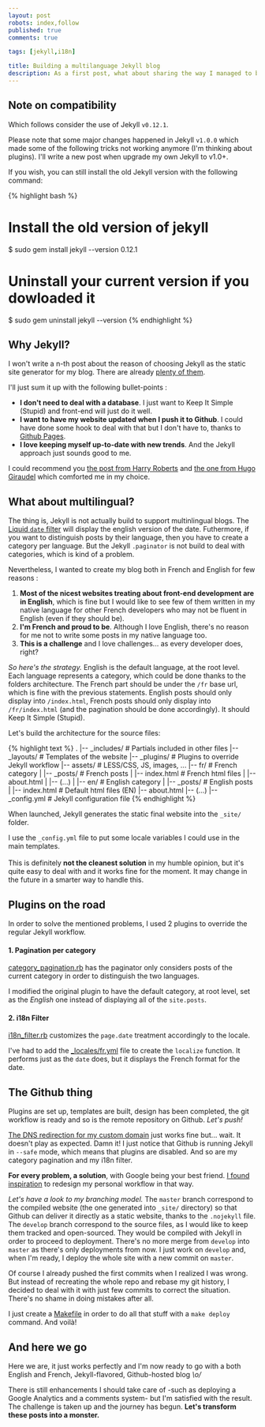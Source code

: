 ```yaml
---
layout: post
robots: index,follow
published: true
comments: true

tags: [jekyll,i18n]

title: Building a multilanguage Jekyll blog
description: As a first post, what about sharing the way I managed to build this blog? Having a both english and french Jekyll website is not that hard, but you have to care about some crucial points.
---
```


## <span class="icon-info"></span> Note on compatibility

Which follows consider the use of Jekyll `v0.12.1`.

Please note that some major changes happened in Jekyll `v1.0.0` which made some of the following tricks not working anymore (I'm thinking about plugins). I'll write a new post when upgrade my own Jekyll to v1.0+.

If you wish, you can still install the old Jekyll version with the following command:

{% highlight bash %}
# Install the old version of jekyll
$ sudo gem install jekyll --version 0.12.1

# Uninstall your current version if you dowloaded it
$ sudo gem uninstall jekyll --version <your current version>
{% endhighlight %}


## Why Jekyll?
I won't write a n-th post about the reason of choosing Jekyll as the static site generator for my blog. There are already [plenty of them](https://www.google.fr/search?q=moving+blog+to+jekyll).

I'll just sum it up with the following bullet-points :

- **I don't need to deal with a database**. I just want to Keep It Simple (Stupid) and front-end will just do it well.
- **I want to have my website updated when I push it to Github**. I could have done some hook to deal with that but I don't have to, thanks to [Github Pages](https://help.github.com/categories/20/articles).
- **I love keeping myself up-to-date with new trends**. And the Jekyll approach just sounds good to me.

I could recommend you [the post from Harry Roberts](http://csswizardry.com/2012/12/a-new-css-wizardry/) and [the one from Hugo Giraudel](http://hugogiraudel.com/2013/02/21/jekyll) which comforted me in my choice.

## What about multilingual?
The thing is, Jekyll is not actually build to support multinlingual blogs. The [Liquid `date` filter](http://liquid.rubyforge.org/classes/Liquid/StandardFilters.html#M000012) will display the english version of the date.
Futhermore, if you want to distinguish posts by their language, then you have to create a category per language. But the Jekyll `.paginator` is not build to deal with categories, which is kind of a problem.

Nevertheless, I wanted to create my blog both in French and English for few reasons :

1. **Most of the nicest websites treating about front-end development are in English**, which is fine but I would like to see few of them written in my native language for other French developers who may not be fluent in English (even if they should be).
2. **I'm French and proud to be**. Although I love English, there's no reason for me not to write some posts in my native language too.
3. **This is a challenge** and I love challenges... as every developer does, right?

*So here's the strategy.*
English is the default language, at the root level.
Each language represents a category, which could be done thanks to the folders architecture.
The French part should be under the `/fr` base url, which is fine with the previous statements.
English posts should only display into `/index.html`, French posts should only display into `/fr/index.html` (and the pagination should be done accordingly).
It should Keep It Simple (Stupid).

Let's build the architecture for the source files:

{% highlight text %}
.
|-- _includes/      # Partials included in other files
|-- _layouts/       # Templates of the website
|-- _plugins/       # Plugins to override Jekyll workflow
|-- assets/         # LESS/CSS, JS, images, ...
|-- fr/             # French category
|   |-- _posts/     # French posts
|   |-- index.html  # French html files
|   |-- about.html
|   |-- (...)
|
|-- en/             # English category
|   |-- _posts/     # English posts
|
|-- index.html      # Default html files (EN)
|-- about.html
|-- (...)
|-- _config.yml     # Jekyll configuration file
{% endhighlight %}

When launched, Jekyll generates the static final website into the `_site/` folder.

<p class="islet">
    I use the <code>_config.yml</code> file to put some locale variables I could use in the main templates.<br><br>
    This is definitely <strong>not the cleanest solution</strong> in my humble opinion, but it's quite easy to deal with and it works fine for the moment. It may change in the future in a smarter way to handle this.
</p>

## Plugins on the road
In order to solve the mentioned problems, I used 2 plugins to override the regular Jekyll workflow.

#### 1. Pagination per category
[category_pagination.rb](https://github.com/nicoespeon/nicoespeon.github.io/blob/develop/_plugins/category_pagination.rb) has the paginator only considers posts of the current category in order to distinguish the two languages.

I modified the original plugin to have the default category, at root level, set as the *English* one instead of displaying all of the `site.posts`.

#### 2. i18n Filter
[i18n_filter.rb](https://github.com/nicoespeon/nicoespeon.github.io/blob/develop/_plugins/i18n_filter.rb) customizes the `page.date` treatment accordingly to the locale.

I've had to add the [\_locales/fr.yml](https://github.com/nicoespeon/nicoespeon.github.io/blob/develop/_locales/fr.yml) file to create the `localize` function. It performs just as the `date` does, but it displays the French format for the date.

## The Github thing

Plugins are set up, templates are built, design has been completed, the git workflow is ready and so is the remote repository on Github. *Let's push!*

[The DNS redirection for my custom domain](https://help.github.com/articles/setting-up-a-custom-domain-with-pages) just works fine but... wait. It doesn't play as expected.
Damn it! I just notice that Github is running Jekyll in `--safe` mode, which means that plugins are disabled. And so are my category pagination and my i18n filter.

**For every problem, a solution**, with Google being your best friend. [I found inspiration](http://charliepark.org/jekyll-with-plugins/) to redesign my personal workflow in that way.

*Let's have a look to my branching model.*
The `master` branch correspond to the compiled website (the one generated into `_site/` directory) so that Github can deliver it directly as a static website, thanks to the `.nojekyll` file.
The `develop` branch correspond to the source files, as I would like to keep them tracked and open-sourced. They would be compiled with Jekyll in order to proceed to deployment.
There's no more merge from `develop` into `master` as there's only deployments from now. I just work on `develop` and, when I'm ready, I deploy the whole site with a new commit on `master`.

<p class="islet">
    Of course I already pushed the first commits when I realized I was wrong. But instead of recreating the whole repo and rebase my git history, I decided to deal with it with just few commits to correct the situation. There's no shame in doing mistakes after all.
</p>

I just create a [Makefile](https://github.com/nicoespeon/nicoespeon.github.io/blob/develop/Makefile) in order to do all that stuff with a `make deploy` command. And voilà!

## And here we go

Here we are, it just works perfectly and I'm now ready to go with a both English and French, Jekyll-flavored, Github-hosted blog *\o/*

There is still enhancements I should take care of -such as deploying a Google Analytics and a comments system- but I'm satisfied with the result. The challenge is taken up and the journey has begun. **Let's transform these posts into a monster.**

